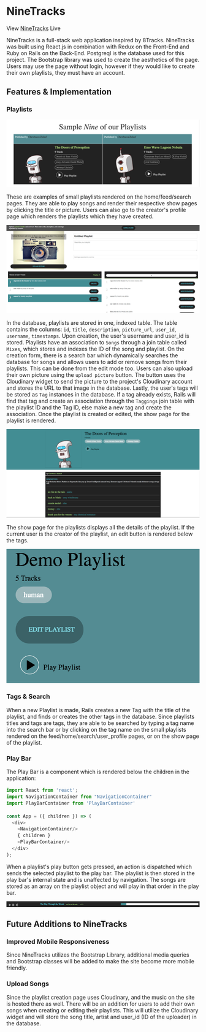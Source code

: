 # NineTracks

View [NineTracks][website] Live

[website]: http://www.nine-tracks.website/#/


NineTracks is a full-stack web application inspired by 8Tracks. NineTracks was built using React.js in combination with Redux on the Front-End and Ruby on Rails on the Back-End. Postgreql is the database used for this project. The Bootstrap library was used to create the aesthetics of the page. Users may use the page without login, however if they would like to create their own playlists, they must have an account.


## Features & Implementation

### Playlists
![playlist_sm](docs/screenshots/playlist_sm.png)

These are examples of small playlists rendered on the home/feed/search pages. They are able to play songs and render their respective show pages by clicking the title or picture. Users can also go to the creator's profile page which renders the playlists which they have created.

![playlist_form](docs/screenshots/playlist_form.png)


In the database, playlists are stored in one, indexed table. The table contains the columns: `id`, `title`, `description`, `picture_url`, `user_id`, `username`, `timestamps`. Upon creation, the user's username and user_id is stored. Playlists have an association to `Songs` through a join table called `Mixes`, which stores and indexes the ID of the song and playlist. On the creation form, there is a search bar which dynamically searches the database for songs and allows users to add or remove songs from their playlists. This can be done from the edit mode too. Users can also upload their own picture using the `upload picture` button. The button uses the Cloudinary widget to send the picture to the project's Cloudinary account and stores the URL to that image in the database. Lastly, the user's tags will be stored as `Tag` instances in the database. If a tag already exists, Rails will find that tag and create an association through the `Taggings` join table with the playlist ID and the Tag ID, else make a new tag and create the association. Once the playlist is created or edited, the show page for the playlist is rendered.


![playlist_show](docs/screenshots/playlist_show.png)

The show page for the playlists displays all the details of the playlist. If the current user is the creator of the playlist, an edit button is rendered below the tags.

![edit_button](docs/screenshots/edit.png)


### Tags & Search
When a new Playlist is made, Rails creates a new Tag with the title of the playlist, and finds or creates the other tags in the database. Since playlists titles and tags are tags, they are able to be searched by typing a tag name into the search bar or by clicking on the tag name on the small playlists rendered on the feed/home/search/user_profile pages, or on the show page of the playlist.


### Play Bar
The Play Bar is a component which is rendered below the children in the application:

```javascript
import React from 'react';
import NavigationContainer from "NavigationContainer"
import PlayBarContainer from 'PlayBarContainer'

const App = ({ children }) => (
  <div>
    <NavigationContainer/>
    { children }
    <PlayBarContainer/>
  </div>
);
```

When a playlist's play button gets pressed, an action is dispatched which sends the selected playlist to the play bar. The playlist is then stored in the play bar's internal state and is unaffected by navigation. The songs are stored as an array on the playlist object and will play in that order in the play bar.

![play_bar](docs/screenshots/playbar.png)


## Future Additions to NineTracks

### Improved Mobile Responsiveness
Since NineTracks utilizes the Bootstrap Library, additional media queries and Bootstrap classes will be added to make the site become more mobile friendly.

### Upload Songs
Since the playlist creation page uses Cloudinary, and the music on the site is hosted there as well. There will be an addition for users to add their own songs when creating or editing their playlists. This will utilize the Cloudinary widget and will store the song title, artist and user_id (ID of the uploader) in the database.
